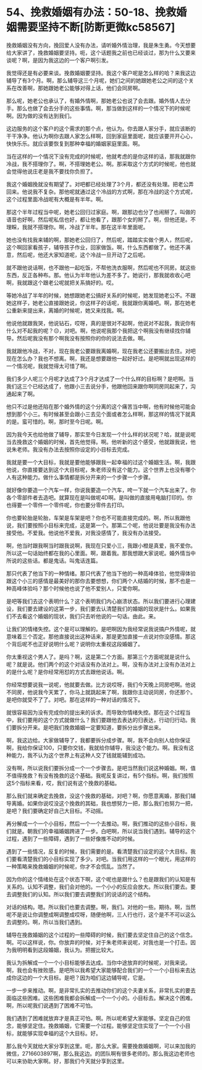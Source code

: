 # 54、挽救婚姻有办法：50-18、挽救婚姻需要坚持不断[防断更微kc58567]

挽救婚姻没有方向，挽回爱人没有办法，请听婚外情治理，我是朱生勇。今天想要给大家讲了，挽救婚姻要坚持。呃，这个话题我之前也已经谈过，那为什么又要来谈呢？啊，是因为我这边的一个客户啊引发。

我觉得还是有必要来谈。挽救婚姻要坚持。我这个客户呢是怎么样的哈？来我这边辅导了有3个月。啊，那么辅导这三个月呢，她们之间的她跟她老公之间的这个关系在改善啊，那她跟她老公能够对得上话，他们会同房啊。

那么呢，她老公也承认了，有婚外情啊，那她老公也说了会去跟。婚外情人去分手。那么也做了会去分手的这些事情。啊，那当做到这样的一个情况下的时候呢啊。因为做的没有达到我们。

这边服务的这个客户的这个需求的那个点，他认为。你去跟人家分手，就应该断的干干净净。他认为啊你去跟人家怎么样啊，回到家庭里面呢，就应该要开开心心，快快乐乐。就应该要恢复到那种幸福的婚姻家庭里面。啊。

当在这样的一个情况下没有完成的时候呢，他就考虑的是你这样的话，那我就跟你冷战，我不搭理你了。啊，不搭理她老公。啊。那采取这个方式的时候呢，他也就会觉得他说庄老是我不要找你负担了。

我这个婚姻挽就没有期望了。对吧都已经处理了3个月，都还没有处理。把老公弄回来。他说我不复杂。那他呢就通过这个冷战的方式啊，那在冷战的这个方式呢，这个过程里面冷战呢有大概是有半年。啊。

那这个半年过程当中呢，她老公回归过家庭。啊，跟那边也分了也闹掰了。叫做的语音也好啊，然后呢私信也好，都让他看了，跟那个女的掰了。啊，但他还是。不理睬，我就不搭理你。啊，冷战了半年。那在这半年里面呢。

她也没有找我来辅的啊，那她老公回归了，然后呢，踏踏实实做个男人，然后呢，这个啊回家看孩子，辅导孩子作业，回家做饭。啊，什么东西都做了。他还不满意，然后呢，他还大家知道呢，这个冷战一旦开动了之后呢。

就不跟他说话啊，也不跟他一起吃饭，不帮他洗衣服啊，然后呢也不同房。就这些东西，反正各种布。那。他认为半年他认为差不多了。她说行，那我就收收心吧啊，我就跟这个跟老公呢就把关系搞好的。哎。

等她冷战了半年的时候，她想跟她老公搞好关系的时候呢，她发现她老公不。不跟她这样子，她老公直接跟她说，你这样子的话呢，我就跟你离婚吧。啊，那在她老公重新来提出来，离婚的时候呢，她又来找我。啊。

他说他就跟我哭，他说钻石，哎呀，真的是很对不起啊，他说对不起我，我说你有什么对不起我的呢？😔，对吧。啊，他说呢我那个我把这个啊我没有继续找你辅导。然后呢我没有那个啊我没有按照你的你的说法去做。啊。

我就跟他冷战，不对，现在我老公要跟我离婚啊，现在我老公还要搬出去住。对吧现在怎么办？我也不想离。啊，我还是想要跟他一起好好过。是吧啊就出现这样的一个情况呢，我就觉得太可惜了啊。

我们多少人呢三个月呢才达成了3个月才达成了一个什么样的目标啊？是吧啊。当我们这三个已经达成了，他跟小三去说分手，他跟他回来跟你啊同房同起来了，沟通起来了啊。

他只不过是他还陷在那个婚外情的这个分离的这个痛苦当中啊，他有时候他可能会想到那个小三。有时候甚至会跟小三去见个面或者怎么样啊，那这样的情况下就真的是。蛮可惜的。啊，那时至今日呢。啊。

因为我今天也给他做了辅导，那实至今日发现一个什么样的状况呢？哈，就是说呢当去挽救这个婚姻的时候，首先他觉得。啊。他听新的这个感受，他就跟我说，他说朱老师。我没有办法去按照你设定的小目标去完成。

我就是要一个大目标，我就是要他能够跟我一起幸福的过这个婚姻生活。啊，我跟他说，你直接要达到这个大目标呢，朱老师没有这个能力。这个世界上也没有哪个人有这种能力。做什么事情都是拆分开来的一个步骤一个步骤。

就好像你要造一个汽车一样，你说我要造一个汽车，咵一下就一个汽车出来了。你各个零部件者去造吧。就算现在是叫做呢4D啊。是叫做的直接用电脑打印的。你也得要一个零件一个零件呢，你也要分零件去打印。

你也要轮胎是轮胎，车架是车架是吧？你也不可能直接完成的。啊，所以我跟他说，我们要按照小目标来完成，这是第一个。那第二个呢，他说壮要是我没有办法接受他。不爱我。他说他不爱我，对我没感情了，我没有办法接受。

啊，他当时跟我啊当时跟我说啊，我现在只爱小三，我跟小橙是真爱，我不爱你。所以这一句话始终都在我的心里面。啊，跟着我。那我想跟大家说呢。婚外情当中所说的这些话。都是鬼话。叫鬼话连篇。

那只代表了他当下的一种情绪。那只代表了他当下他的一种高峰体验，他觉得体验跟这个小三的感情是最美好的那你去要想想，你们两个人结婚的时候，那不也是一种高峰体验吗？那个时候他也说了他不爱别人，只爱你啊。

是吧等我们去这个表明什么？这个表明我们内心崩溃状态。所以我们要进行心理建设，我们要去建设的这第一步，我们要去认清楚我们的婚姻的现状是什么。如果我们不去看这个婚姻的现状，我们只去听他说的一句话。由此。来。

让我们的情绪失控。这个是可以理解的。是吧啊因为我经常说我说搞户外情呢，就意味着三个否定。那他直接说出这种话来，那是更加直接一点说对你没感情。那这个背后呢不也正好说明什么呢？说明你太重视这段婚姻了。

你太重视这个男人了。是吗？啊，这是第二个方面。那第三个方面呢就是说什么呢？就是说。他们两个的这个对话没有办法对上。啊，没有办法对上没有办法对上的是什么呢？是你经常用怼的方式去跟他说话。啊。

你经常想要说我一说呢，他就要去做。比方说哎呀，我们今天晚上同房吧啊。他说不同房，他说我今天累了，你马上就跳起来了啊，我跟你主动说同房，你还那个。是吧你就受不了了。对吧。那在这样的一种对话的情况下。

就很容易因为没有完成你的提出来的诉求。而导致你情绪失控。那在这个过程当中，我们要用的这个方式就做什么？我们要跟他去表达的归表达，行动归行动。我们要拆分开来。是吧我们挽救婚姻一定要知道，要拆分出步骤出来。

啊，我这边给。大家做辅导了，我都要拆分成步骤。啊，我不会向别人给你保证啊，我给你保证100，只要你交钱，我就给你辅导，我没这个能力。啊。我没有这种能力，我不认为这个世界上有这种人交了钱就能辅到成功。

没有啊，所以说我们要拆分成一个一个步骤去。是吧当然我们说这种婚姻。啊，值不值得挽救？有没有挽救的这个基础。我呢反复讲过，有5个指标。啊，我们按照这5个指标来看，哎，我们说有这个挽救的基础。

那么我们就来确定去挽救，没这个挽救的基础，对吧？啊，你愿意离婚，那我们辅导离婚。如果你说哎没这个挽救的其础，我也想努力一把，那么我们也努力一把，是吧？我们要确定好自己大目标。不动摇。

再分解成一个一个小目标，然后一个一个去推动。啊，我们推动的这些小目标，我们就是。朝我们的幸福婚姻跨进了一步。白吧啊，所以说当我们遇到。辅导的这个过程，遇到了一些障碍，遇到了一些好像推不动的时候。

遇到了一些情况，反复的时候，我们需要的是。看清楚我们设定的这个大目标。我们要看清楚我们的小目标实现了多少。对吧。当我们用这样的一个眼光，用这样的一种策略来挽救婚姻的时候呢，你才不会慌乱。当然了。

因为你的这个情绪处在这个状态下啊，这个呢也是跟什么？也是跟我们的认知是有关系的。认知不调整，我们会对他的。一个小小的反应会放大。所以我们要去。要去调整我们的认知。所以我们要去调整我们的说话的这个结构。

对话的结构。嗯。所以我们也要去调整。啊，我们。对他的一些。期待。啊，当然呢不是说让你调整成啊调整成哎呀，随便他啊，三人行也行，这个是不不可以这么去调整的。啊，所以当我们遇到。

辅导在挽救婚姻的这个过程的一些障碍的时候，我们要去坚定住自己的这个信念。啊。可以这样说，你。你放弃的时候，对于朱老师来说呢，对我也是一个打击。因为我明明看到这段婚姻，我认为。把握比较大。

我认为拆解成一个一个小目标能够去达成。当你中途放弃的时候呢，对我来说。啊，我也会有挫败感。是吧所以我希望大家能够配合我们的一个一个小目标来去达成你这边的一个大目标。是吧？因为咱们这边辅导呢，它是。

一步一步来推动。啊，是非常扎实的去推动你们的这个夫妻关系，非常扎实的要去面临这些困难。这些困难我都会拆解成一个一个小的。小目标去。解决这个困难。啊，所以呢我们说遇到了困难不可怕。

我们遇到了困难就放弃才是真正可怕。啊。所以呢希望大家能够。坚定自己的信念，能够坚定住。挽救婚姻，它需要一个过程。能够坚定住实现了一个一个小目标，就能够实现幸福的这个大目标。好。

那么我今天就给大家分享到这里。呃，那么大家。需要挽救婚姻啊，可以来加我的微信，2716603897啊，那么我这边。的团队啊有很多老师的。那么我这边老师也可以来协助大家啊。好，那我们今天就分享到这里。

